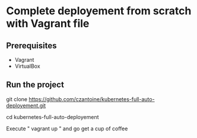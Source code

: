 # Complete deployement from scratch with Vagrant file 

## Prerequisites

- Vagrant
- VirtualBox

## Run the project

git clone https://github.com/czantoine/kubernetes-full-auto-deployement.git

cd kubernetes-full-auto-deployement

Execute " vagrant up " and go get a cup of coffee
